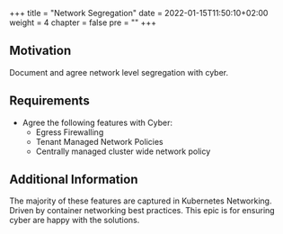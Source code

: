 +++
title = "Network Segregation"
date = 2022-01-15T11:50:10+02:00
weight = 4
chapter = false
pre = "<b></b>"
+++

## Motivation

Document and agree network level segregation with cyber.

## Requirements
* Agree the following features with Cyber:
  * Egress Firewalling
  * Tenant Managed Network Policies
  * Centrally managed cluster wide network policy

## Additional Information
The majority of these features are captured in Kubernetes Networking. Driven by container networking best practices. This epic is for ensuring cyber are happy with the solutions.



